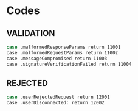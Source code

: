 # Codes

## VALIDATION

```sh
case .malformedResponseParams return 11001
case .malformedRequestParams return 11002
case .messageCompromised return 11003
case .signatureVerificationFailed return 11004
```

## REJECTED

```sh
case .userRejectedRequest return 12001
case .userDisconnected: return 12002
```
